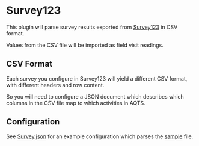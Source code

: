 ﻿# Survey123

This plugin will parse survey results exported from [Survey123](https://survey123.arcgis.com/) in CSV format.

Values from the CSV file will be imported as field visit readings.

## CSV Format

Each survey you configure in Survey123 will yield a different CSV format, with different headers and row content.

So you will need to configure a JSON document which describes which columns in the CSV file map to which activities in AQTS.

## Configuration

See [Survey.json](./Survey.json) for an example configuration which parses the [sample](../../data/survey_123_sample.csv) file.
